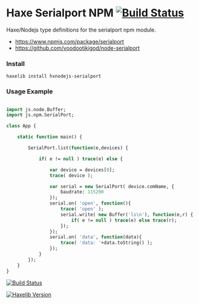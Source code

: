 
# Haxe Serialport NPM [![Build Status](https://travis-ci.org/tong/hxnodejs-serialport.svg?branch=master)](https://travis-ci.org/tong/hxnodejs-serialport)

Haxe/Nodejs type definitions for the serialport npm module.

* https://www.npmjs.com/package/serialport
* https://github.com/voodootikigod/node-serialport


### Install
```shell
haxelib install hxnodejs-serialport
```



### Usage Example
```haxe

import js.node.Buffer;
import js.npm.SerialPort;

class App {

	static function main() {

		SerialPort.list(function(e,devices) {

			if( e != null ) trace(e) else {

				var device = devices[0];
				trace( device );

				var serial = new SerialPort( device.comName, {
					baudrate: 115200
				});
				serial.on( 'open', function(){
					trace( 'open' );
					serial.write( new Buffer('ls\n'), function(e,r) {
						if( e != null ) trace(e) else trace(r);
				    });
				});
				serial.on( 'data', function(data){
					trace( 'data: '+data.toString() );
				});
			}
		});
	}
}
```
[![Build Status](https://travis-ci.org/tong/hxnodejs-serialport.svg?branch=master)](https://travis-ci.org/tong/hxnodejs-serialport)



[![Haxelib Version](https://img.shields.io/github/tag/tong/xspf.svg?style=flat&label=haxelib)](http://lib.haxe.org/p/xspf.svg)


